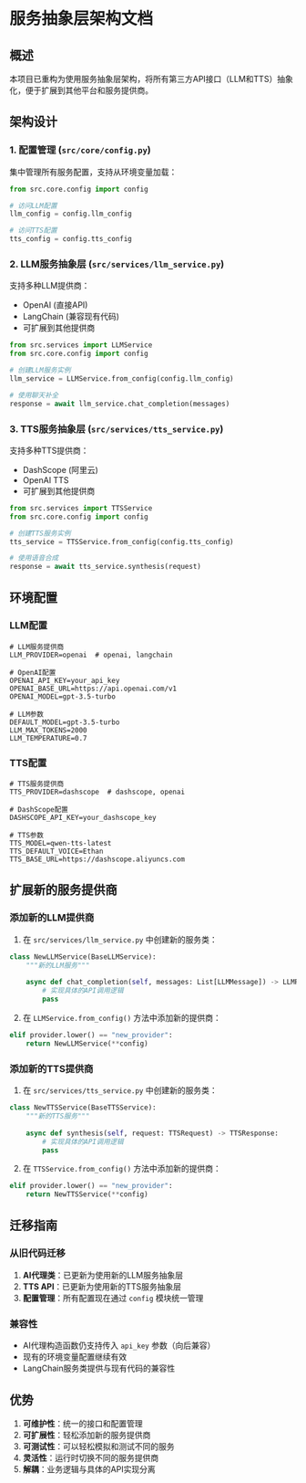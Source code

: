 # 服务抽象层架构文档

## 概述

本项目已重构为使用服务抽象层架构，将所有第三方API接口（LLM和TTS）抽象化，便于扩展到其他平台和服务提供商。

## 架构设计

### 1. 配置管理 (`src/core/config.py`)

集中管理所有服务配置，支持从环境变量加载：

```python
from src.core.config import config

# 访问LLM配置
llm_config = config.llm_config

# 访问TTS配置
tts_config = config.tts_config
```

### 2. LLM服务抽象层 (`src/services/llm_service.py`)

支持多种LLM提供商：
- OpenAI (直接API)
- LangChain (兼容现有代码)
- 可扩展到其他提供商

```python
from src.services import LLMService
from src.core.config import config

# 创建LLM服务实例
llm_service = LLMService.from_config(config.llm_config)

# 使用聊天补全
response = await llm_service.chat_completion(messages)
```

### 3. TTS服务抽象层 (`src/services/tts_service.py`)

支持多种TTS提供商：
- DashScope (阿里云)
- OpenAI TTS
- 可扩展到其他提供商

```python
from src.services import TTSService
from src.core.config import config

# 创建TTS服务实例
tts_service = TTSService.from_config(config.tts_config)

# 使用语音合成
response = await tts_service.synthesis(request)
```

## 环境配置

### LLM配置

```env
# LLM服务提供商
LLM_PROVIDER=openai  # openai, langchain

# OpenAI配置
OPENAI_API_KEY=your_api_key
OPENAI_BASE_URL=https://api.openai.com/v1
OPENAI_MODEL=gpt-3.5-turbo

# LLM参数
DEFAULT_MODEL=gpt-3.5-turbo
LLM_MAX_TOKENS=2000
LLM_TEMPERATURE=0.7
```

### TTS配置

```env
# TTS服务提供商
TTS_PROVIDER=dashscope  # dashscope, openai

# DashScope配置
DASHSCOPE_API_KEY=your_dashscope_key

# TTS参数
TTS_MODEL=qwen-tts-latest
TTS_DEFAULT_VOICE=Ethan
TTS_BASE_URL=https://dashscope.aliyuncs.com
```

## 扩展新的服务提供商

### 添加新的LLM提供商

1. 在 `src/services/llm_service.py` 中创建新的服务类：

```python
class NewLLMService(BaseLLMService):
    """新的LLM服务"""
    
    async def chat_completion(self, messages: List[LLMMessage]) -> LLMResponse:
        # 实现具体的API调用逻辑
        pass
```

2. 在 `LLMService.from_config()` 方法中添加新的提供商：

```python
elif provider.lower() == "new_provider":
    return NewLLMService(**config)
```

### 添加新的TTS提供商

1. 在 `src/services/tts_service.py` 中创建新的服务类：

```python
class NewTTSService(BaseTTSService):
    """新的TTS服务"""
    
    async def synthesis(self, request: TTSRequest) -> TTSResponse:
        # 实现具体的API调用逻辑
        pass
```

2. 在 `TTSService.from_config()` 方法中添加新的提供商：

```python
elif provider.lower() == "new_provider":
    return NewTTSService(**config)
```

## 迁移指南

### 从旧代码迁移

1. **AI代理类**：已更新为使用新的LLM服务抽象层
2. **TTS API**：已更新为使用新的TTS服务抽象层
3. **配置管理**：所有配置现在通过 `config` 模块统一管理

### 兼容性

- AI代理构造函数仍支持传入 `api_key` 参数（向后兼容）
- 现有的环境变量配置继续有效
- LangChain服务类提供与现有代码的兼容性

## 优势

1. **可维护性**：统一的接口和配置管理
2. **可扩展性**：轻松添加新的服务提供商
3. **可测试性**：可以轻松模拟和测试不同的服务
4. **灵活性**：运行时切换不同的服务提供商
5. **解耦**：业务逻辑与具体的API实现分离